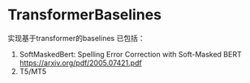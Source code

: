 # TransformerBaselines

实现基于transformer的baselines
已包括：
1. SoftMaskedBert: Spelling Error Correction with Soft-Masked BERT https://arxiv.org/pdf/2005.07421.pdf
2. T5/MT5
